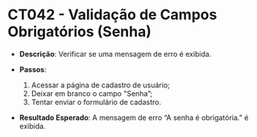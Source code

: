 # CT042 - Validação de Campos Obrigatórios (Senha)

- **Descrição**: Verificar se uma mensagem de erro é exibida.

- **Passos**:
    1. Acessar a página de cadastro de usuário;
    2. Deixar em branco o campo "Senha”;
    3. Tentar enviar o formulário de cadastro.

- **Resultado Esperado**: A mensagem de erro “A senha é obrigatória.” é exibida.
